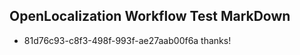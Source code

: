 ## OpenLocalization Workflow Test MarkDown

* 81d76c93-c8f3-498f-993f-ae27aab00f6a 
thanks!



<!--HONumber=Jan16_HO4-->
